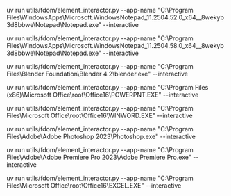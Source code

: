 uv run utils/fdom/element_interactor.py --app-name "C:\Program Files\WindowsApps\Microsoft.WindowsNotepad_11.2504.52.0_x64__8wekyb3d8bbwe\Notepad\Notepad.exe" --interactive

uv run utils/fdom/element_interactor.py --app-name "C:\Program Files\WindowsApps\Microsoft.WindowsNotepad_11.2504.58.0_x64__8wekyb3d8bbwe\Notepad\Notepad.exe" --interactive


uv run utils/fdom/element_interactor.py --app-name "C:\Program Files\Blender Foundation\Blender 4.2\blender.exe" --interactive

uv run utils/fdom/element_interactor.py --app-name "C:\Program Files (x86)\Microsoft Office\root\Office16\POWERPNT.EXE" --interactive

uv run utils/fdom/element_interactor.py --app-name "C:\Program Files\Microsoft Office\root\Office16\WINWORD.EXE"  --interactive

uv run utils/fdom/element_interactor.py --app-name "C:\Program Files\Adobe\Adobe Photoshop 2023\Photoshop.exe" --interactive

uv run utils/fdom/element_interactor.py --app-name "C:\Program Files\Adobe\Adobe Premiere Pro 2023\Adobe Premiere Pro.exe" --interactive

uv run utils/fdom/element_interactor.py --app-name "C:\Program Files\Microsoft Office\root\Office16\EXCEL.EXE" --interactive